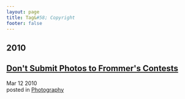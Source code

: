 ```yaml
---
layout: page
title: Tag&#58; Copyright
footer: false
---
```


<div id="blog-archives" class="category">
<h2>2010</h2>

<article>
<h1><a href="/2010/03/12/boycott-frommers/index.html">Don't Submit Photos to Frommer's Contests</a></h1>
<time datetime="2010-03-12T00:00:00-06:00" pubdate><span class='month'>Mar</span> <span class='day'>12</span> <span class='year'>2010</span></time>
<footer>
<span class="categories">posted in 
<a href='/categories/photography/'>Photography</a></span>
</footer>
</article>
</div>

